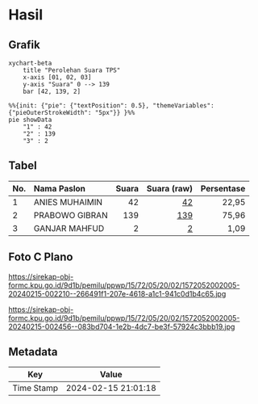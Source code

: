 # Hasil

## Grafik

```mermaid
xychart-beta
    title "Perolehan Suara TPS"
    x-axis [01, 02, 03]
    y-axis "Suara" 0 --> 139
    bar [42, 139, 2]
```

```mermaid
%%{init: {"pie": {"textPosition": 0.5}, "themeVariables": {"pieOuterStrokeWidth": "5px"}} }%%
pie showData
    "1" : 42
    "2" : 139
    "3" : 2
```

## Tabel

| No. | Nama Paslon    | Suara | Suara (raw) | Persentase |
|:--- |:-------------- | -----:| -----------:| ----------:|
| 1   | ANIES MUHAIMIN | 42    | [42][p-1]   | 22,95      |
| 2   | PRABOWO GIBRAN | 139   | [139][p-2]  | 75,96      |
| 3   | GANJAR MAHFUD  | 2     | [2][p-3]    | 1,09       |


[p-1]: https://github.com/gigit-pemilu/pemilu-2024-15-jambi/blob/main/pilpres/hitung-suara/sub/15-jambi/sub/72-kota-sungai-penuh/sub/05-kumun-debai/sub/2002-kumun-mudik/sub/005-tps/sub/paslon-1.txt
[p-2]: https://github.com/gigit-pemilu/pemilu-2024-15-jambi/blob/main/pilpres/hitung-suara/sub/15-jambi/sub/72-kota-sungai-penuh/sub/05-kumun-debai/sub/2002-kumun-mudik/sub/005-tps/sub/paslon-2.txt
[p-3]: https://github.com/gigit-pemilu/pemilu-2024-15-jambi/blob/main/pilpres/hitung-suara/sub/15-jambi/sub/72-kota-sungai-penuh/sub/05-kumun-debai/sub/2002-kumun-mudik/sub/005-tps/sub/paslon-3.txt

## Foto C Plano

https://sirekap-obj-formc.kpu.go.id/9d1b/pemilu/ppwp/15/72/05/20/02/1572052002005-20240215-002210--266491f1-207e-4618-a1c1-941c0d1b4c65.jpg

https://sirekap-obj-formc.kpu.go.id/9d1b/pemilu/ppwp/15/72/05/20/02/1572052002005-20240215-002456--083bd704-1e2b-4dc7-be3f-57924c3bbb19.jpg


## Metadata

| Key        | Value               |
| ---------- | ------------------- |
| Time Stamp | 2024-02-15 21:01:18 |



